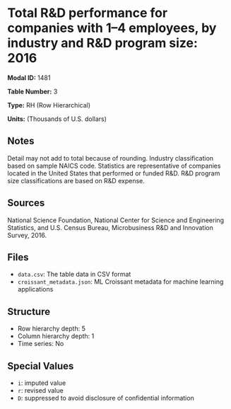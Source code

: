# Total R&D performance for companies with 1&#8211;4 employees, by industry and R&D program size: 2016

**Modal ID:** 1481

**Table Number:** 3

**Type:** RH (Row Hierarchical)

**Units:** (Thousands of U.S. dollars)

## Notes

Detail may not add to total because of rounding. Industry classification based on sample NAICS code. Statistics are representative of companies located in the United States that performed or funded R&D. R&D program size classifications are based on R&D expense.

## Sources

National Science Foundation, National Center for Science and Engineering Statistics, and U.S. Census Bureau, Microbusiness R&D and Innovation Survey, 2016.

## Files

- `data.csv`: The table data in CSV format
- `croissant_metadata.json`: ML Croissant metadata for machine learning applications

## Structure

- Row hierarchy depth: 5
- Column hierarchy depth: 1
- Time series: No

## Special Values

- `i`: imputed value
- `r`: revised value
- `D`: suppressed to avoid disclosure of confidential information
